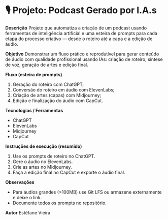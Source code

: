 # 🎙️ Projeto: Podcast Gerado por I.A.s

**Descrição**
Projeto que automatiza a criação de um podcast usando ferramentas de inteligência artificial e uma esteira de prompts para cada etapa do processo criativo — desde o roteiro até a capa e a edição de áudio.

**Objetivo**
Demonstrar um fluxo prático e reprodutível para gerar conteúdo de áudio com qualidade profissional usando IAs: criação de roteiro, síntese de voz, geração de artes e edição final.

**Fluxo (esteira de prompts)**
1. Geração do roteiro com ChatGPT;
2. Conversão do roteiro em áudio com ElevenLabs;
3. Criação de artes (capas) com Midjourney;
4. Edição e finalização do áudio com CapCut.

**Tecnologias / Ferramentas**
- ChatGPT
- ElevenLabs
- Midjourney
- CapCut

**Instruções de execução (resumido)**
1. Use os prompts de roteiro no ChatGPT.
2. Gere o áudio no ElevenLabs.
3. Crie as artes no Midjourney.
4. Faça a edição final no CapCut e exporte o áudio final.

**Observações**
- Para áudios grandes (>100MB) use Git LFS ou armazene externamente e deixe o link.
- Documente todos os prompts no repositório.

**Autor**
Estêfane Vieira
